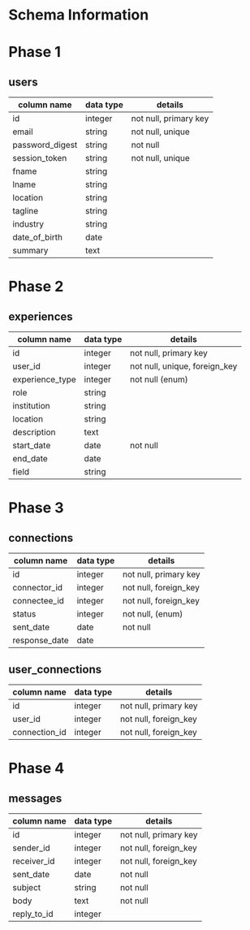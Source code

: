# Schema Information

# Phase 1

## users
column name     | data type | details
----------------|-----------|-----------------------
id              | integer   | not null, primary key
email           | string    | not null, unique
password_digest | string    | not null
session_token   | string    | not null, unique
fname           | string    |
lname           | string    |
location        | string    |
tagline         | string    |
industry        | string    |
date_of_birth   | date      |
summary         | text      |


# Phase 2

## experiences
column name     | data type | details
----------------|-----------|-----------------------
id              | integer   | not null, primary key
user_id         | integer   | not null, unique, foreign_key
experience_type | integer   | not null (enum)
role            | string    |
institution     | string    |
location        | string    |
description     | text      |
start_date      | date      | not null
end_date        | date      |
field           | string    |


# Phase 3

## connections
column name     | data type | details
----------------|-----------|-----------------------
id              | integer   | not null, primary key
connector_id    | integer   | not null, foreign_key
connectee_id    | integer   | not null, foreign_key
status          | integer   | not null, (enum)
sent_date       | date      | not null
response_date   | date      |

## user_connections
column name     | data type | details
----------------|-----------|-----------------------
id              | integer   | not null, primary key
user_id         | integer   | not null, foreign_key
connection_id   | integer   | not null, foreign_key


# Phase 4

## messages
column name     | data type | details
----------------|-----------|-----------------------
id              | integer   | not null, primary key
sender_id       | integer   | not null, foreign_key
receiver_id     | integer   | not null, foreign_key
sent_date       | date      | not null
subject         | string    | not null
body            | text      | not null
reply_to_id     | integer   |
